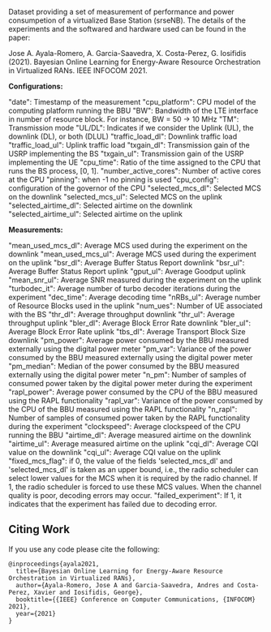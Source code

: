 Dataset providing a set of measurement of performance and power consumpetion of a virtualized Base Station (srseNB). The details of the experiments and the softwared and hardware used can be found in the paper:

Jose A. Ayala-Romero, A. Garcia-Saavedra, X. Costa-Perez, G. Iosifidis (2021). Bayesian Online Learning for Energy-Aware Resource Orchestration in Virtualized RANs. IEEE INFOCOM 2021.


**Configurations:**

"date": Timestamp of the measurement
"cpu_platform": CPU model of the computing platform running the BBU
"BW": Bandwidth of the LTE interface in number of resource block. For instance, BW = 50 -> 10 MHz
"TM": Transmission mode
"UL/DL": Indicates if we consider the Uplink (UL), the downlink (DL), or both (DLUL)
"traffic_load_dl": Downlink traffic load
"traffic_load_ul": Uplink traffic load
"txgain_dl": Transmission gain of the USRP implementing the BS 
"txgain_ul": Transmission gain of the USRP implementing the UE
"cpu_time": Ratio of the time assigned to the CPU that runs the BS process, [0, 1].
"number_active_cores": Number of active cores at the CPU
"pinning": when -1 no pinning is used
"cpu_config": configuration of the governor of the CPU
"selected_mcs_dl": Selected MCS on the downlink
"selected_mcs_ul": Selected MCS on the uplink
"selected_airtime_dl": Selected airtime on the downlink
"selected_airtime_ul": Selected airtime on the uplink

**Measurements:**

"mean_used_mcs_dl": Average MCS used during the experiment on the downlink
"mean_used_mcs_ul": Average MCS used during the experiment on the uplink
"bsr_dl": Average Buffer Status Report downlink
"bsr_ul": Average Buffer Status Report uplink
"gput_ul": Average Goodput uplink
"mean_snr_ul": Average SNR measured during the experiment on the uplink
"turbodec_it": Average number of turbo decoder iterations during the experiment
"dec_time": Average decoding time
"nRBs_ul": Average number of Resource Blocks used in the uplink
"num_ues": Number of UE associated with the BS
"thr_dl": Average throughput downlink
"thr_ul": Average throughput uplink
"bler_dl": Average Block Error Rate downlink
"bler_ul": Average Block Error Rate uplink
"tbs_dl": Average Transport Block Size downlink
"pm_power": Average power consumed by the BBU measured externally using the digital power meter
"pm_var": Variance of the power consumed by the BBU measured externally using the digital power meter
"pm_median": Median of the power consumed by the BBU measured externally using the digital power meter
"n_pm": Number of samples of consumed power taken by the digital power meter during the experiment
"rapl_power": Average power consumed by the CPU of the BBU measured using the RAPL functionality
"rapl_var": Variance of the power consumed by the CPU of the BBU measured using the RAPL functionality
"n_rapl": Number of samples of consumed power taken by the RAPL functionality during the experiment
"clockspeed": Average clockspeed of the CPU running the BBU
"airtime_dl": Average measured airtime on the downlink
"airtime_ul": Average measured airtime on the uplink
"cqi_dl": Average CQI value on the downlink
"cqi_ul": Average CQI value on the uplink
"fixed_mcs_flag": if 0, the value of the fields 'selected_mcs_dl' and 'selected_mcs_dl' is taken as an upper bound, i.e., the radio scheduler can select lower values for the MCS when it is required by the radio channel. If 1, the radio scheduler is forced to use these MCS values. When the channel quality is poor, decoding errors may occur.
"failed_experiment": If 1, it indicates that the experiment has failed due to decoding error.




## Citing Work
If you use any code please cite the following:
```
@inproceedings{ayala2021,
  title={Bayesian Online Learning for Energy-Aware Resource Orchestration in Virtualized RANs},
  author={Ayala-Romero, Jose A and Garcia-Saavedra, Andres and Costa-Perez, Xavier and Iosifidis, George},
  booktitle={{IEEE} Conference on Computer Communications, {INFOCOM} 2021},
  year={2021}
}
```



